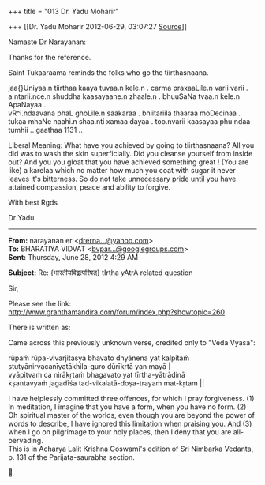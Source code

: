 +++
title = "013 Dr. Yadu Moharir"

+++
[[Dr. Yadu Moharir	2012-06-29, 03:07:27 [Source](https://groups.google.com/g/bvparishat/c/IIPxyn8_obQ)]]



Namaste Dr Narayanan:

  

Thanks for the reference.

  

Saint Tukaaraama reminds the folks who go the tiirthasnaana.

  

jaa{}Uniyaa.n tiirthaa kaaya tuvaa.n kele.n . carma praxaaLile.n varii varii .  
a.ntarii.nce.n shuddha kaasayaane.n zhaale.n . bhuuSaNa tvaa.n kele.n ApaNayaa .  
vR^i.ndaavana phaL ghoLile.n saakaraa . bhiitariila thaaraa moDecinaa .  
tukaa mhaNe naahi.n shaa.nti xamaa dayaa . too.nvarii kaasayaa phu.ndaa tumhii .. gaathaa 1131 ..  

  

Liberal Meaning: What have you achieved by going to tiirthasnaana? All you did was to wash the skin superficially. Did you cleanse yourself from inside out? And you you gloat that you have achieved something great ! (You are like) a karelaa which no matter how much you coat with sugar it never leaves it's bitterness. So do not take unnecessary pride until you have attained compassion, peace and ability to forgive.

  

With best Rgds  

  

Dr Yadu  

  

------------------------------------------------------------------------

**From:** narayanan er \<[drerna...@yahoo.com]()\>  
**To:** BHARATIYA VIDVAT \<[bvpar...@googlegroups.com]()\>  
**Sent:** Thursday, June 28, 2012 4:29 AM

  
**Subject:** Re: {भारतीयविद्वत्परिषत्} tIrtha yAtrA related question  

  

Sir,

  
Please see the link:  
<http://www.granthamandira.com/forum/index.php?showtopic=260>  
  
There is written as:  
  
Came across this previously unknown verse, credited only to "Veda Vyasa":  
  
rūpaṁ rūpa-vivarjitasya bhavato dhyānena yat kalpitaṁ  
stutyānirvacanīyatākhila-guro dūrīkṛtā yan mayā \|  
vyāpitvaṁ ca nirākṛtaṁ bhagavato yat tīrtha-yātrādinā  
kṣantavyaṁ jagadīśa tad-vikalatā-doṣa-trayaṁ mat-kṛtam \|\|  
  
I have helplessly committed three offences, for which I pray forgiveness. (1) In meditation, I imagine that you have a form, when you have no form. (2) Oh spiritual master of the worlds, even though you are beyond the power of words to describe, I have ignored this limitation when praising you. And (3) when I go on pilgrimage to your holy places, then I deny that you are all-pervading.  
This is in Acharya Lalit Krishna Goswami's edition of Sri Nimbarka Vedanta, p. 131 of the Parijata-saurabha section.  



